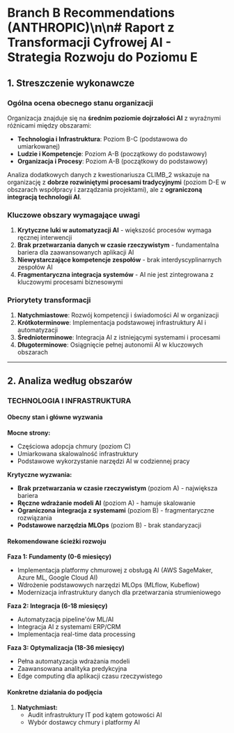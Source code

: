 # Branch B Recommendations (ANTHROPIC)\n\n# Raport z Transformacji Cyfrowej AI - Strategia Rozwoju do Poziomu E

## 1. Streszczenie wykonawcze

### Ogólna ocena obecnego stanu organizacji

Organizacja znajduje się na **średnim poziomie dojrzałości AI** z wyraźnymi różnicami między obszarami:

- **Technologia i Infrastruktura**: Poziom B-C (podstawowa do umiarkowanej)
- **Ludzie i Kompetencje**: Poziom A-B (początkowy do podstawowy)
- **Organizacja i Procesy**: Poziom A-B (początkowy do podstawowy)

Analiza dodatkowych danych z kwestionariusza CLIMB_2 wskazuje na organizację z **dobrze rozwiniętymi procesami tradycyjnymi** (poziom D-E w obszarach współpracy i zarządzania projektami), ale z **ograniczoną integracją technologii AI**.

### Kluczowe obszary wymagające uwagi

1. **Krytyczne luki w automatyzacji AI** - większość procesów wymaga ręcznej interwencji
2. **Brak przetwarzania danych w czasie rzeczywistym** - fundamentalna bariera dla zaawansowanych aplikacji AI
3. **Niewystarczające kompetencje zespołów** - brak interdyscyplinarnych zespołów AI
4. **Fragmentaryczna integracja systemów** - AI nie jest zintegrowana z kluczowymi procesami biznesowymi

### Priorytety transformacji

1. **Natychmiastowe**: Rozwój kompetencji i świadomości AI w organizacji
2. **Krótkoterminowe**: Implementacja podstawowej infrastruktury AI i automatyzacji
3. **Średnioterminowe**: Integracja AI z istniejącymi systemami i procesami
4. **Długoterminowe**: Osiągnięcie pełnej autonomii AI w kluczowych obszarach

---

## 2. Analiza według obszarów

### TECHNOLOGIA I INFRASTRUKTURA

#### Obecny stan i główne wyzwania

**Mocne strony:**
- Częściowa adopcja chmury (poziom C)
- Umiarkowana skalowalność infrastruktury
- Podstawowe wykorzystanie narzędzi AI w codziennej pracy

**Krytyczne wyzwania:**
- **Brak przetwarzania w czasie rzeczywistym** (poziom A) - największa bariera
- **Ręczne wdrażanie modeli AI** (poziom A) - hamuje skalowanie
- **Ograniczona integracja z systemami** (poziom B) - fragmentaryczne rozwiązania
- **Podstawowe narzędzia MLOps** (poziom B) - brak standaryzacji

#### Rekomendowane ścieżki rozwoju

**Faza 1: Fundamenty (0-6 miesięcy)**
- Implementacja platformy chmurowej z obsługą AI (AWS SageMaker, Azure ML, Google Cloud AI)
- Wdrożenie podstawowych narzędzi MLOps (MLflow, Kubeflow)
- Modernizacja infrastruktury danych dla przetwarzania strumieniowego

**Faza 2: Integracja (6-18 miesięcy)**
- Automatyzacja pipeline'ów ML/AI
- Integracja AI z systemami ERP/CRM
- Implementacja real-time data processing

**Faza 3: Optymalizacja (18-36 miesięcy)**
- Pełna automatyzacja wdrażania modeli
- Zaawansowana analityka predykcyjna
- Edge computing dla aplikacji czasu rzeczywistego

#### Konkretne działania do podjęcia

1. **Natychmiast:**
   - Audit infrastruktury IT pod kątem gotowości AI
   - Wybór dostawcy chmury i platformy AI